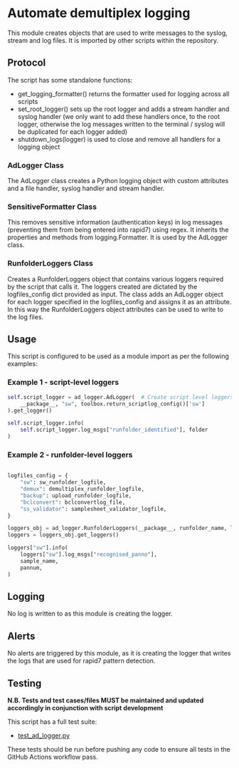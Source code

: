# Automate demultiplex logging

This module creates objects that are used to write messages to the syslog, stream and log files. It is imported by other scripts within the repository.

## Protocol

The script has some standalone functions:

* get_logging_formatter() returns the formatter used for logging across all scripts
* set_root_logger() sets up the root logger and adds a stream handler and syslog handler (we only want to add these handlers once, to the root logger, otherwise the log messages written to the terminal / syslog will be duplicated for each logger added)
* shutdown_logs(logger) is used to close and remove all handlers for a logging object

### AdLogger Class

The AdLogger class creates a Python logging object with custom attributes and a file handler, syslog handler and stream handler.

### SensitiveFormatter Class

This removes sensitive information (authentication keys) in log messages (preventing them from being entered into rapid7) using regex. It inherits the properties and methods from logging.Formatter. It is used by the AdLogger class. 

### RunfolderLoggers Class

Creates a RunfolderLoggers object that contains various loggers required by the script that calls it. The loggers created are dictated by the logfiles_config dict provided as input. The class adds an AdLogger object for each logger specified in the logfiles_config and assigns it as an attribute. In this way the RunfolderLoggers object attributes can be used to write to the log files.

## Usage

This script is configured to be used as a module import as per the following examples:

### Example 1 - script-level loggers
```python
self.script_logger = ad_logger.AdLogger(  # Create script level loggers
    __package__, "sw", toolbox.return_scriptlog_config()['sw']
).get_logger()

self.script_logger.info(
    self.script_logger.log_msgs["runfolder_identified"], folder
)
```

### Example 2 - runfolder-level loggers
```python

logfiles_config = {
    "sw": sw_runfolder_logfile,
    "demux": demultiplex_runfolder_logfile,
    "backup": upload_runfolder_logfile,
    "bclconvert": bclconvertlog_file,
    "ss_validator": samplesheet_validator_logfile,
}

loggers_obj = ad_logger.RunfolderLoggers(__package__, runfolder_name, logfiles_config)
loggers = loggers_obj.get_loggers()

loggers["sw"].info(
    loggers["sw"].log_msgs["recognised_panno"],
    sample_name,
    pannum,
)
```

## Logging

No log is written to as this module is creating the logger.

## Alerts

No alerts are triggered by this module, as it is creating the logger that writes the logs that are used for rapid7 pattern detection.

## Testing

**N.B. Tests and test cases/files MUST be maintained and updated accordingly in conjunction with script development**

This script has a full test suite:
* [test_ad_logger.py](../test/test_ad_logger.py)
  
These tests should be run before pushing any code to ensure all tests in the GitHub Actions workflow pass.

